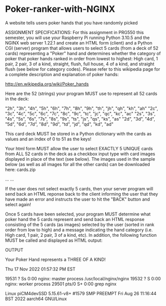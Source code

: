 # Poker-ranker-with-NGINX
A website tells users poker hands that you have randomly picked


ASSIGNMENT SPECIFICATIONS:
For this assignment in PRG550 this semester, you will use your Raspberry Pi
running Python 3.10.5 and the NGINX web server 1.22.1 and create an HTML form (client)
and a Python CGI (server) program that allows users to select 5 cards (from a deck of
52 cards) representing a "Poker" hand and determines whether the category of poker
that poker hands ranked in order from lowest to highest:
High card, 1 pair, 2 pair, 3 of a kind, straight, flush, full house,
4 of a kind, and straight flush (see below for category codes).
Please refer to this wikipedia page for a complete description and
explanation of poker hands:

http://en.wikipedia.org/wiki/Poker_hands

Here are the 52 (strings) your program MUST use to represent all 52 cards in the deck:

"2h", "3h", "4h", "5h", "6h", "7h", "8h", "9h", "th", "jh", "qh", "kh", "ah"
"2c", "3c", "4c", "5c", "6c", "7c", "8c", "9c", "tc", "jc", "qc", "kc", "ac"
"2s", "3s", "4s", "5s", "6s", "7s", "8s", "9s", "ts", "js", "qs", "ks", "as"
"2d", "3d", "4d", "5d", "6d", "7d", "8d", "9d", "td", "jd", "qd", "kd", "ad"

This card deck MUST be stored in a Python dictionary with the cards as values
and an index of 0 to 51 as the keys!

Your html form MUST allow the user to select EXACTLY 5 UNIQUE cards from ALL 52 cards in the deck
as a checkbox input type with card images displayed in place of the text (see below).
The images used in the sample below (as well as all images for all the other cards) can be
downloaded here: cards.zip


 ... 
 ... 


If the user does not select exactly 5 cards, then your server program will send back
an HTML reponse back to the client informing the user that they have made an error and
instructs the user to hit the "BACK" button and select again!

Once 5 cards have been selected, your program MUST determine what poker hand the 5 cards
represent and send back an HTML response consisting of the 5 cards (as images) selected
by the user (sorted in rank order from low to high) and a message indicating the hand category
(i.e. High card, 1 pair, 2 pair, 3 of a kind, etc).
In addition, the following function MUST be called and displayed as HTML output:

OUTPUT

    
Your Poker Hand represents a THREE OF A KIND!

Thu 17 Nov 2022 01:57:32 PM EST

19531 ?        Ss     0:00 nginx: master process /usr/local/nginx/nginx
19532 ?        S      0:00 nginx: worker process
29501 pts/0    S+     0:00 grep nginx

Linux piCM4devSSD 5.15.61-v8+ #1579 SMP PREEMPT Fri Aug 26 11:16:44 BST 2022 aarch64 GNU/Linux
